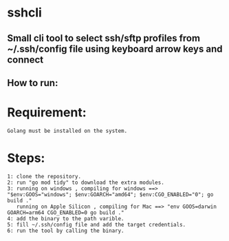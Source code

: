 # sshcli

## Small cli tool to select ssh/sftp profiles from ~/.ssh/config file using keyboard arrow keys and connect

## How to run:
# Requirement:
```
Golang must be installed on the system.
```
# Steps:
```
1: clone the repository.
2: run "go mod tidy" to download the extra modules.
3: running on windows , compiling for windows ==> "$env:GOOS="windows"; $env:GOARCH="amd64"; $env:CGO_ENABLED="0"; go build ."
   running on Apple Silicon , compiling for Mac ==> "env GOOS=darwin GOARCH=arm64 CGO_ENABLED=0 go build ."
4: add the binary to the path varible.
5: fill ~/.ssh/config file and add the target credentials.
6: run the tool by calling the binary.
```


